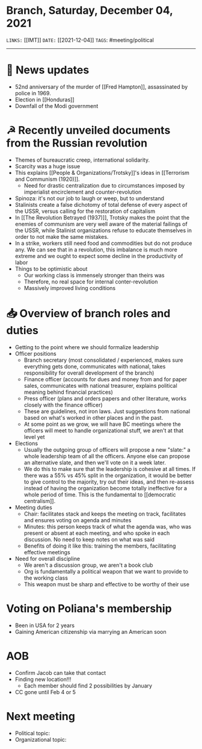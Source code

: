 # Branch, Saturday, December 04, 2021
`LINKS:` [[IMT]]
`DATE:` [[2021-12-04]]
`TAGS`: #meeting/political 

---
# 📰 News updates
- 52nd anniversary of the murder of [[Fred Hampton]], assassinated by police in 1969. 
- Election in [[Honduras]] 
- Downfall of the Modi government

# ☭ Recently unveiled documents from the Russian revolution
- Themes of bureaucratic creep, international solidarity.
- Scarcity was a huge issue
- This explains [[People & Organizations/Trotsky]]'s ideas in [[Terrorism and Communism (1920)]]. 
	- Need for drastic centralization due to circumstances imposed by imperialist encirclement and counter-revolution
- Spinoza: it's not our job to laugh or weep, but to understand
- Stalinists create a false dichotomy of total defense of every aspect of the USSR, versus calling for the restoration of capitalism
- In [[The Revolution Betrayed (1937)]], Trotsky makes the point that the enemies of communism are very well aware of the material failings of the USSR, while Stalinist organizations refuse to educate themselves in order to not make the same mistakes. 
- In a strike, workers still need food and commodities but do not produce any. We can see that in a revolution, this imbalance is much more extreme and we ought to expect some decline in the productivity of labor
- Things to be optimistic about
	- Our working class is immensely stronger than theirs was
	- Therefore, no real space for internal conter-revolution
	- Massively improved living conditions

# 📥 Overview of branch roles and duties
- Getting to the point where we should formalize leadership
- Officer positions
	- Branch secretary (most consolidated / experienced, makes sure everything gets done, communicates with national, takes responsibility for overall development of the branch)
	- Finance officer (accounts for dues and money from and for paper sales, communicates with national treasurer, explains political meaning behind financial practices)
	- Press officer (plans and orders papers and other literature, works closely with the finance officer)
	- These are guidelines, not iron laws. Just suggestions from national based on what's worked in other places and in the past. 
	- At some point as we grow, we will have BC meetings where the officers will meet to handle organizational stuff, we aren't at that level yet
- Elections
	- Usually the outgoing group of officers will propose a new "slate:" a whole leadership team of all the officers. Anyone else can propose an alternative slate, and then we'll vote on it a week later. 
	- We do this to make sure that the leadership is cohesive at all times. If there was a 55% vs 45% split in the organization, it would be better to give control to the majority, try out their ideas, and then re-assess instead of having the organization become totally ineffective for a whole period of time. This is the fundamental to [[democratic centralism]]. 
- Meeting duties
	- Chair: facilitates stack and keeps the meeting on track, facilitates and ensures voting on agenda and minutes
	- Minutes: this person keeps track of what the agenda was, who was present or absent at each meeting, and who spoke in each discussion. No need to keep notes on what was said
	- Benefits of doing it like this: training the members, facilitating effective meetings
- Need for overall discipline
	- We aren't a discussion group, we aren't a book club
	- Org is fundamentally a political weapon that we want to provide to the working class
	- This weapon must be sharp and effective to be worthy of their use

# Voting on Poliana's membership
- Been in USA for 2 years
- Gaining American citizenship via marrying an American soon

# AOB
- Confirm Jacob can take that contact
- Finding new location!!!
	- Each member should find 2 possibilities by January
- CC gone until Feb 4 or 5

# Next meeting 
- Political topic:
- Organizational topic: